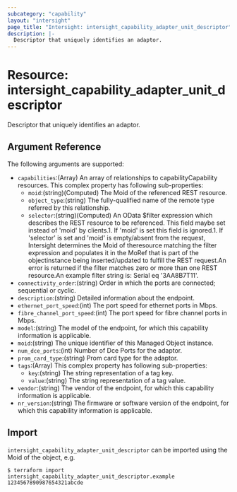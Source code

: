 ```yaml
---
subcategory: "capability"
layout: "intersight"
page_title: "Intersight: intersight_capability_adapter_unit_descriptor"
description: |-
  Descriptor that uniquely identifies an adaptor.
---
```


# Resource: intersight_capability_adapter_unit_descriptor
Descriptor that uniquely identifies an adaptor.
## Argument Reference
The following arguments are supported:
* `capabilities`:(Array) An array of relationships to capabilityCapability resources. 
This complex property has following sub-properties:
  + `moid`:(string)(Computed) The Moid of the referenced REST resource. 
  + `object_type`:(string) The fully-qualified name of the remote type referred by this relationship. 
  + `selector`:(string)(Computed) An OData $filter expression which describes the REST resource to be referenced. This field maybe set instead of 'moid' by clients.1. If 'moid' is set this field is ignored.1. If 'selector' is set and 'moid' is empty/absent from the request, Intersight determines the Moid of theresource matching the filter expression and populates it in the MoRef that is part of the objectinstance being inserted/updated to fulfill the REST request.An error is returned if the filter matches zero or more than one REST resource.An example filter string is: Serial eq '3AA8B7T11'. 
* `connectivity_order`:(string) Order in which the ports are connected; sequential or cyclic. 
* `description`:(string) Detailed information about the endpoint. 
* `ethernet_port_speed`:(int) The port speed for ethernet ports in Mbps. 
* `fibre_channel_port_speed`:(int) The port speed for fibre channel ports in Mbps. 
* `model`:(string) The model of the endpoint, for which this capability information is applicable. 
* `moid`:(string) The unique identifier of this Managed Object instance. 
* `num_dce_ports`:(int) Number of Dce Ports for the adaptor. 
* `prom_card_type`:(string) Prom card type for the adaptor. 
* `tags`:(Array)
This complex property has following sub-properties:
  + `key`:(string) The string representation of a tag key. 
  + `value`:(string) The string representation of a tag value. 
* `vendor`:(string) The vendor of the endpoint, for which this capability information is applicable. 
* `nr_version`:(string) The firmware or software version of the endpoint, for which this capability information is applicable. 


## Import
`intersight_capability_adapter_unit_descriptor` can be imported using the Moid of the object, e.g.
```
$ terraform import intersight_capability_adapter_unit_descriptor.example 1234567890987654321abcde
``` 